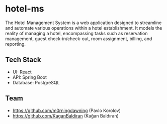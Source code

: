 # hotel-ms
The Hotel Management System is a web application designed to streamline and automate various operations within a hotel establishment. It models the reality of managing a hotel, encompassing tasks such as reservation management, guest check-in/check-out, room assignment, billing, and reporting.

## Tech Stack
- UI: React
- API: Spring Boot
- Database: PostgreSQL

## Team
- https://github.com/m0rningdawning (Pavlo Korolov)
- https://github.com/KaganBaldiran (Kağan Baldıran)
